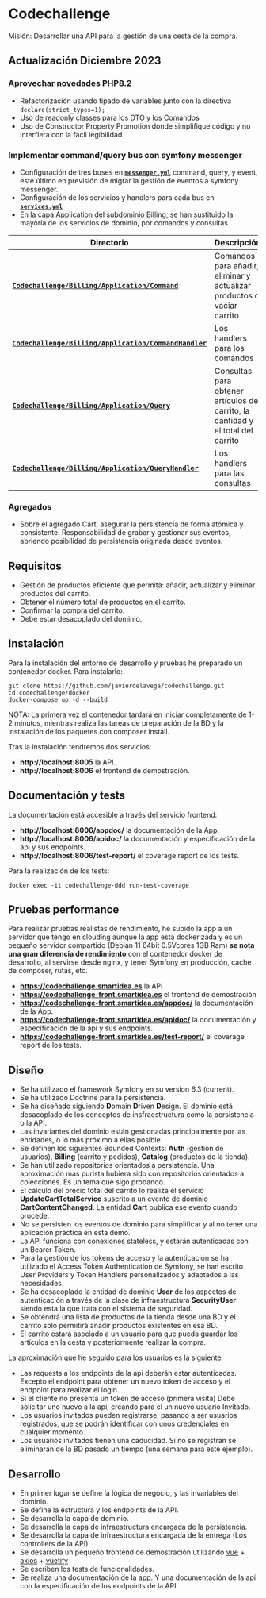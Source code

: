 # Codechallenge #

Misión: Desarrollar una API para la gestión de una cesta de la compra.

## Actualización Diciembre 2023 ##

### Aprovechar novedades PHP8.2 ###

* Refactorización usando tipado de variables junto con la directiva ``` declare(strict_types=1); ```
* Uso de readonly classes para los DTO y los Comandos
* Uso de Constructor Property Promotion donde simplifique código y no interfiera con la fácil legibilidad

### Implementar command/query bus con symfony messenger ###

* Configuración de tres buses en **[`messenger.yml`](https://github.com/javierdelavega/codechallenge/blob/main/config/packages/messenger.yaml)** command, query, y event, este último en previsión de migrar la gestión de eventos a symfony messenger.
* Configuración de los servicios y handlers para cada bus en **[`services.yml`](https://github.com/javierdelavega/codechallenge/blob/main/config/services.yaml)**
* En la capa Application del subdominio Billing, se han sustituido la mayoría de los servicios de dominio, por comandos y consultas

| Directorio | Descripción |
| ---- | ----------- |
| **[`Codechallenge/Billing/Application/Command`](https://github.com/javierdelavega/codechallenge/tree/main/src/Codechallenge/Billing/Application/Command)** | Comandos para añadir, eliminar y actualizar productos o vaciar carrito |
| **[`Codechallenge/Billing/Application/CommandHandler`](https://github.com/javierdelavega/codechallenge/tree/main/src/Codechallenge/Billing/Application/CommandHandler)** | Los handlers para los comandos |
| **[`Codechallenge/Billing/Application/Query`](https://github.com/javierdelavega/codechallenge/tree/main/src/Codechallenge/Billing/Application/Query)** | Consultas para obtener artículos del carrito, la cantidad y el total del carrito |
| **[`Codechallenge/Billing/Application/QueryHandler`](https://github.com/javierdelavega/codechallenge/tree/main/src/Codechallenge/Billing/Application/QueryHandler)** | Los handlers para las consultas |


### Agregados ###

* Sobre el agregado Cart, asegurar la persistencia de forma atómica y consistente. Responsabilidad de grabar y gestionar sus eventos, abriendo posibilidad de persistencia originada desde eventos.


## Requisitos ##

* Gestión de productos eficiente que permita: añadir, actualizar y eliminar productos del carrito.
* Obtener el número total de productos en el carrito.
* Confirmar la compra del carrito.
* Debe estar desacoplado del dominio.

## Instalación ##

Para la instalación del entorno de desarrollo y pruebas he preparado un contenedor docker. Para instalarlo:

```git clone https://github.com/javierdelavega/codechallenge.git```  
```cd codechallenge/docker```  
```docker-compose up -d --build```

NOTA: La primera vez el contenedor tardará en iniciar completamente de 1-2 minutos, mientras realiza las tareas de preparación de la BD y la instalación de los paquetes con composer install.

Tras la instalación tendremos dos servicios:

* **http://localhost:8005** la API.
* **http://localhost:8006** el frontend de demostración.

## Documentación y tests ##

La documentación está accesible a través del servicio frontend:

* **http://localhost:8006/appdoc/** la documentación de la App.
* **http://localhost:8006/apidoc/** la documentación y especificación de la api y sus endpoints.
* **http://localhost:8006/test-report/** el coverage report de los tests.

Para la realización de los tests:

```docker exec -it codechallenge-ddd run-test-coverage```

## Pruebas performance ##

Para realizar pruebas realistas de rendimiento, he subido la app a un servidor que tengo en clouding aunque la app está dockerizada y es un pequeño servidor compartido (Debian 11 64bit 0.5Vcores 1GB Ram) **se nota una gran diferencia de rendimiento** con el contenedor docker de desarrollo, al servirse desde nginx, y tener Symfony en producción, cache de composer, rutas, etc.

* **https://codechallenge.smartidea.es** la API
* **https://codechallenge-front.smartidea.es** el frontend de demostración
* **https://codechallenge-front.smartidea.es/appdoc/** la documentación de la App.
* **https://codechallenge-front.smartidea.es/apidoc/** la documentación y especificación de la api y sus endpoints.
* **https://codechallenge-front.smartidea.es/test-report/** el coverage report de los tests.

## Diseño ##

* Se ha utilizado el framework Symfony en su version 6.3 (current).
* Se ha utilizado Doctrine para la persistencia.
* Se ha diseñado siguiendo **D**omain **D**riven **D**esign. El dominio está desacoplado de los conceptos de insfraestructura como la persistencia o la API.
* Las invariantes del dominio están gestionadas principalmente por las entidades, o lo más próximo a ellas posible.
* Se definen los siguientes Bounded Contexts: **Auth** (gestión de usuarios), **Billing** (carrito y pedidos), **Catalog** (productos de la tienda).
* Se han utilizado repositorios orientados a persistencia. Una aproximación mas purista hubiera sido con repositorios orientados a colecciones. Es un tema que sigo probando.
* El cálculo del precio total del carrito lo realiza el servicio **UpdateCartTotalService** suscrito a un evento de dominio **CartContentChanged**. La entidad **Cart** publica ese evento cuando procede.
* No se persisten los eventos de dominio para simplificar y al no tener una aplicación práctica en esta demo.
* La API funciona con conexiones stateless, y estarán autenticadas con un Bearer Token.
* Para la gestión de los tokens de acceso y la autenticación se ha utilizado el Access Token Authentication de Symfony, se han escrito User Providers y Token Handlers personalizados y adaptados a las necesidades.
* Se ha desacoplado la entidad de dominio **User** de los aspectos de autenticación a través de la clase de infraestructura **SecurityUser** siendo esta la que trata con el sistema de seguridad. 
* Se obtendrá una lista de productos de la tienda desde una BD y el carrito solo permitirá añadir productos existentes en esa BD.
* El carrito estará asociado a un usuario para que pueda guardar los artículos en la cesta y posteriormente realizar la compra.

La aproximación que he seguido para los usuarios es la siguiente: 

* Las requests a los endpoints de la api deberán estar autenticadas. Excepto el endpoint para obtener un nuevo token de acceso y el endpoint para realizar el login.
* Si el cliente no presenta un token de acceso (primera visita) Debe solicitar uno nuevo a la api, creando para el un nuevo usuario Invitado. 
* Los usuarios invitados pueden registrarse, pasando a ser usuarios registrados, que se podrán identificar con unos credenciales en cualquier momento.
* Los usuarios invitados tienen una caducidad. Si no se registran se eliminarán de la BD pasado un tiempo (una semana para este ejemplo).

## Desarrollo ##


* En primer lugar se define la lógica de negocio, y las invariables del dominio.
* Se define la estructura y los endpoints de la API.
* Se desarrolla la capa de dominio.
* Se desarrolla la capa de infraestructura encargada de la persistencia.
* Se desarrolla la capa de infraestructura encargada de la entrega (Los controllers de la API)
* Se desarrolla un pequeño frontend de demostración utilizando [vue](https://vuejs.org) + [axios](https://axios-http.com) + [vuetify](https://vuetifyjs.com/en/)
* Se escriben los tests de funcionalidades.
* Se realiza una documentación de la app. Y una documentación de la api con la especificación de los endpoints de la API.
  
